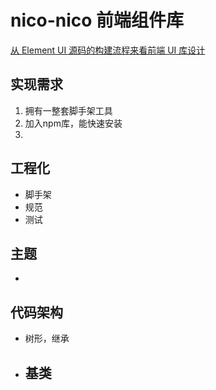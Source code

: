 # nico-nico 前端组件库
[从 Element UI 源码的构建流程来看前端 UI 库设计](https://juejin.cn/post/6844904197863964685)

## 实现需求
1. 拥有一整套脚手架工具
2. 加入npm库，能快速安装
3. 
## 工程化
  - 脚手架
  - 规范
  - 测试
## 主题
  - 
## 代码架构
  - 树形，继承
  - 基类
    - 
